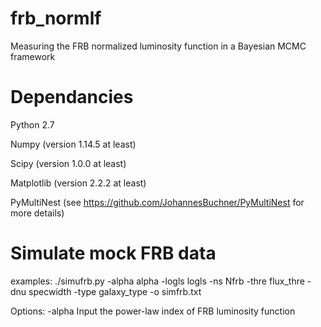 # frb_normlf
Measuring the FRB normalized luminosity function in a Bayesian MCMC framework

# Dependancies
Python 2.7

Numpy (version 1.14.5 at least)

Scipy (version 1.0.0 at least)

Matplotlib (version 2.2.2 at least)

PyMultiNest (see https://github.com/JohannesBuchner/PyMultiNest for more details)

# Simulate mock FRB data
examples: ./simufrb.py -alpha alpha -logls logls -ns Nfrb -thre flux_thre -dnu specwidth -type galaxy_type -o simfrb.txt

Options: 
-alpha          Input the power-law index of FRB luminosity function
